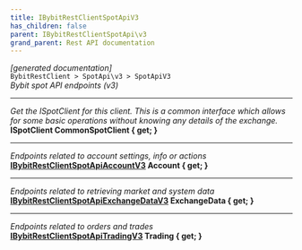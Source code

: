 ```yaml
---
title: IBybitRestClientSpotApiV3
has_children: false
parent: IBybitRestClientSpotApi\v3
grand_parent: Rest API documentation
---
```

*[generated documentation]*  
`BybitRestClient > SpotApi\v3 > SpotApiV3`  
*Bybit spot API endpoints (v3)*
  
***
*Get the ISpotClient for this client. This is a common interface which allows for some basic operations without knowing any details of the exchange.*  
**ISpotClient CommonSpotClient { get; }**  
***
*Endpoints related to account settings, info or actions*  
**[IBybitRestClientSpotApiAccountV3](IBybitRestClientSpotApiAccountV3.html) Account { get; }**  
***
*Endpoints related to retrieving market and system data*  
**[IBybitRestClientSpotApiExchangeDataV3](IBybitRestClientSpotApiExchangeDataV3.html) ExchangeData { get; }**  
***
*Endpoints related to orders and trades*  
**[IBybitRestClientSpotApiTradingV3](IBybitRestClientSpotApiTradingV3.html) Trading { get; }**  
